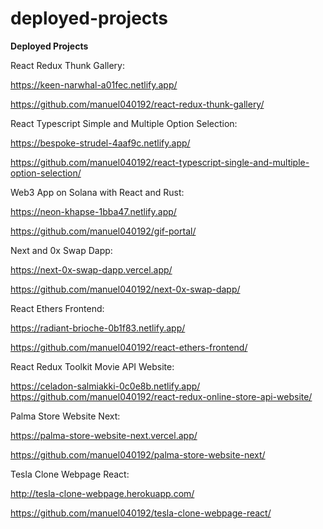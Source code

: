 # deployed-projects
**Deployed Projects**

React Redux Thunk Gallery:

https://keen-narwhal-a01fec.netlify.app/

https://github.com/manuel040192/react-redux-thunk-gallery/

React Typescript Simple and Multiple Option Selection:

https://bespoke-strudel-4aaf9c.netlify.app/

https://github.com/manuel040192/react-typescript-single-and-multiple-option-selection/

Web3 App on Solana with React and Rust:

https://neon-khapse-1bba47.netlify.app/

https://github.com/manuel040192/gif-portal/

Next and 0x Swap Dapp:

https://next-0x-swap-dapp.vercel.app/

https://github.com/manuel040192/next-0x-swap-dapp/

React Ethers Frontend:

https://radiant-brioche-0b1f83.netlify.app/

https://github.com/manuel040192/react-ethers-frontend/

React Redux Toolkit Movie API Website:

https://celadon-salmiakki-0c0e8b.netlify.app/
https://github.com/manuel040192/react-redux-online-store-api-website/

Palma Store Website Next:

https://palma-store-website-next.vercel.app/

https://github.com/manuel040192/palma-store-website-next/

Tesla Clone Webpage React:

http://tesla-clone-webpage.herokuapp.com/

https://github.com/manuel040192/tesla-clone-webpage-react/


